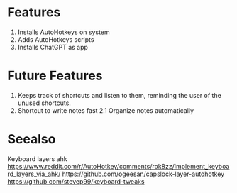 # Features
1. Installs AutoHotkeys on system
2. Adds AutoHotkeys scripts
4. Installs ChatGPT as app

# Future Features
1. Keeps track of shortcuts and listen to them, reminding the user of the unused shortcuts.
2. Shortcut to write notes fast
2.1 Organize notes automatically
  
# Seealso

Keyboard layers ahk 
https://www.reddit.com/r/AutoHotkey/comments/rok8zz/implement_keyboard_layers_via_ahk/
https://github.com/ogeesan/capslock-layer-autohotkey
https://github.com/stevep99/keyboard-tweaks
